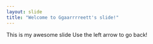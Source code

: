 ```yaml
---
layout: slide
title: "Welcome to Ggaarrrreett's slide!"
---
```

This is my awesome slide
Use the left arrow to go back!